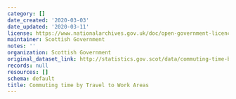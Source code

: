 ```yaml
---
category: []
date_created: '2020-03-03'
date_updated: '2020-03-11'
license: https://www.nationalarchives.gov.uk/doc/open-government-licence/version/3/
maintainer: Scottish Government
notes: ''
organization: Scottish Government
original_dataset_link: http://statistics.gov.scot/data/commuting-time-by-travel-to-work-areas
records: null
resources: []
schema: default
title: Commuting time by Travel to Work Areas
---
```


